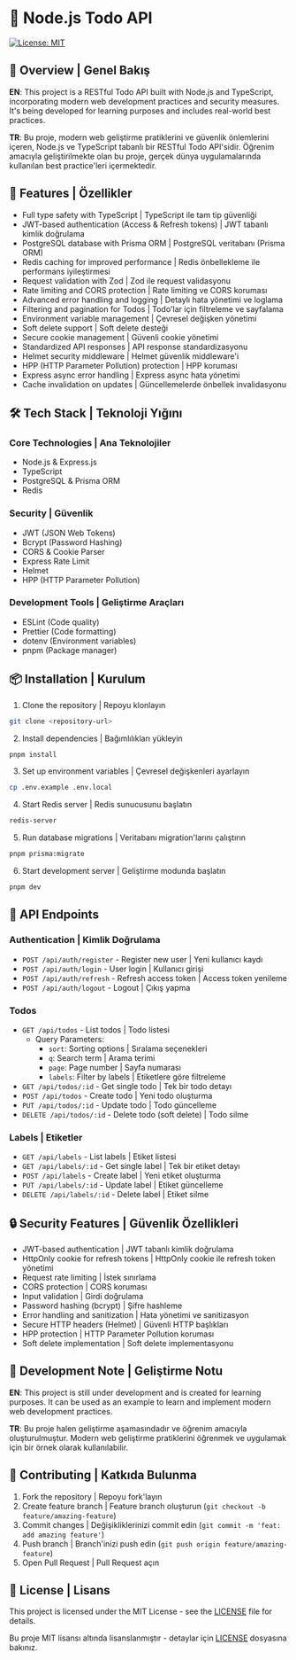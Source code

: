 # 🚀 Node.js Todo API

[![License: MIT](https://img.shields.io/badge/License-MIT-yellow.svg)](https://opensource.org/licenses/MIT)

## 🌟 Overview | Genel Bakış

**EN**: This project is a RESTful Todo API built with Node.js and TypeScript, incorporating modern web development practices and security measures. It's being developed for learning purposes and includes real-world best practices.

**TR**: Bu proje, modern web geliştirme pratiklerini ve güvenlik önlemlerini içeren, Node.js ve TypeScript tabanlı bir RESTful Todo API'sidir. Öğrenim amacıyla geliştirilmekte olan bu proje, gerçek dünya uygulamalarında kullanılan best practice'leri içermektedir.

## 💫 Features | Özellikler

- Full type safety with TypeScript | TypeScript ile tam tip güvenliği
- JWT-based authentication (Access & Refresh tokens) | JWT tabanlı kimlik doğrulama
- PostgreSQL database with Prisma ORM | PostgreSQL veritabanı (Prisma ORM)
- Redis caching for improved performance | Redis önbellekleme ile performans iyileştirmesi
- Request validation with Zod | Zod ile request validasyonu
- Rate limiting and CORS protection | Rate limiting ve CORS koruması
- Advanced error handling and logging | Detaylı hata yönetimi ve loglama
- Filtering and pagination for Todos | Todo'lar için filtreleme ve sayfalama
- Environment variable management | Çevresel değişken yönetimi
- Soft delete support | Soft delete desteği
- Secure cookie management | Güvenli cookie yönetimi
- Standardized API responses | API response standardizasyonu
- Helmet security middleware | Helmet güvenlik middleware'i
- HPP (HTTP Parameter Pollution) protection | HPP koruması
- Express async error handling | Express async hata yönetimi
- Cache invalidation on updates | Güncellemelerde önbellek invalidasyonu

## 🛠️ Tech Stack | Teknoloji Yığını

### Core Technologies | Ana Teknolojiler

- Node.js & Express.js
- TypeScript
- PostgreSQL & Prisma ORM
- Redis

### Security | Güvenlik

- JWT (JSON Web Tokens)
- Bcrypt (Password Hashing)
- CORS & Cookie Parser
- Express Rate Limit
- Helmet
- HPP (HTTP Parameter Pollution)

### Development Tools | Geliştirme Araçları

- ESLint (Code quality)
- Prettier (Code formatting)
- dotenv (Environment variables)
- pnpm (Package manager)

## 📦 Installation | Kurulum

1. Clone the repository | Repoyu klonlayın

```bash
git clone <repository-url>
```

2. Install dependencies | Bağımlılıkları yükleyin

```bash
pnpm install
```

3. Set up environment variables | Çevresel değişkenleri ayarlayın

```bash
cp .env.example .env.local
```

4. Start Redis server | Redis sunucusunu başlatın

```bash
redis-server
```

5. Run database migrations | Veritabanı migration'larını çalıştırın

```bash
pnpm prisma:migrate
```

6. Start development server | Geliştirme modunda başlatın

```bash
pnpm dev
```

## 🔑 API Endpoints

### Authentication | Kimlik Doğrulama

- `POST /api/auth/register` - Register new user | Yeni kullanıcı kaydı
- `POST /api/auth/login` - User login | Kullanıcı girişi
- `POST /api/auth/refresh` - Refresh access token | Access token yenileme
- `POST /api/auth/logout` - Logout | Çıkış yapma

### Todos

- `GET /api/todos` - List todos | Todo listesi
  - Query Parameters:
    - `sort`: Sorting options | Sıralama seçenekleri
    - `q`: Search term | Arama terimi
    - `page`: Page number | Sayfa numarası
    - `labels`: Filter by labels | Etiketlere göre filtreleme
- `GET /api/todos/:id` - Get single todo | Tek bir todo detayı
- `POST /api/todos` - Create todo | Yeni todo oluşturma
- `PUT /api/todos/:id` - Update todo | Todo güncelleme
- `DELETE /api/todos/:id` - Delete todo (soft delete) | Todo silme

### Labels | Etiketler

- `GET /api/labels` - List labels | Etiket listesi
- `GET /api/labels/:id` - Get single label | Tek bir etiket detayı
- `POST /api/labels` - Create label | Yeni etiket oluşturma
- `PUT /api/labels/:id` - Update label | Etiket güncelleme
- `DELETE /api/labels/:id` - Delete label | Etiket silme

## 🔒 Security Features | Güvenlik Özellikleri

- JWT-based authentication | JWT tabanlı kimlik doğrulama
- HttpOnly cookie for refresh tokens | HttpOnly cookie ile refresh token yönetimi
- Request rate limiting | İstek sınırlama
- CORS protection | CORS koruması
- Input validation | Girdi doğrulama
- Password hashing (bcrypt) | Şifre hashleme
- Error handling and sanitization | Hata yönetimi ve sanitizasyon
- Secure HTTP headers (Helmet) | Güvenli HTTP başlıkları
- HPP protection | HTTP Parameter Pollution koruması
- Soft delete implementation | Soft delete implementasyonu

## 📝 Development Note | Geliştirme Notu

**EN**: This project is still under development and is created for learning purposes. It can be used as an example to learn and implement modern web development practices.

**TR**: Bu proje halen geliştirme aşamasındadır ve öğrenim amacıyla oluşturulmuştur. Modern web geliştirme pratiklerini öğrenmek ve uygulamak için bir örnek olarak kullanılabilir.

## 🤝 Contributing | Katkıda Bulunma

1. Fork the repository | Repoyu fork'layın
2. Create feature branch | Feature branch oluşturun (`git checkout -b feature/amazing-feature`)
3. Commit changes | Değişikliklerinizi commit edin (`git commit -m 'feat: add amazing feature'`)
4. Push branch | Branch'inizi push edin (`git push origin feature/amazing-feature`)
5. Open Pull Request | Pull Request açın

## 📄 License | Lisans

This project is licensed under the MIT License - see the [LICENSE](LICENSE) file for details.

Bu proje MIT lisansı altında lisanslanmıştır - detaylar için [LICENSE](LICENSE) dosyasına bakınız.
